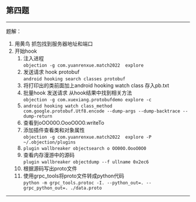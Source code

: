 ## 第四题
***
题解：
1. 用黄鸟 抓包找到服务器地址和端口
2. 开始hook
   1. 注入进程  
   `objection -g com.yuanrenxue.match2022  explore`
   2. 发送请求 hook protobuf  
   `android hooking search classes protobuf`
   3. 将打印出的类前面加上android hooking watch class 存入pb.txt
   4. 批量hook 发送请求 从hook结果中找到相关方法  
   `objection -g com.xuexiang.protobufdemo explore -c`
   5. `android hooking watch class_method com.google.protobuf.Utf8.encode --dump-args --dump-backtrace --dump-return`
   6. 查看到oOO00O.OooO0O0.writeTo
   7. 添加插件查看类和对象属性  
   `objection -g com.yuanrenxue.match2022  explore -P ~/.objection/plugins`
   8. `plugin wallbreaker objectsearch o OO00O.OooO0O0`
   9. 查看内存漫游中的源码  
   `plugin wallbreaker objectdump --f ullname 0x2ec6`
   10. 根据源码写出proto文件
   11. 使用grpc_tools将proto文件转成python代码  
   `python -m grpc_tools.protoc -I. --python_out=. --grpc_python_out=. ./data.proto`
***
